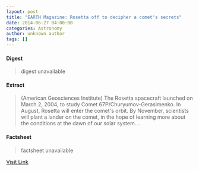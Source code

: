 ```yaml
---
layout: post
title: "EARTH Magazine: Rosetta off to decipher a comet's secrets"
date: 2014-06-27 04:00:00
categories: Astronomy
author: unknown author
tags: []
---
```



#### Digest
>digest unavailable

#### Extract
>(American Geosciences Institute) The Rosetta spacecraft launched on March 2, 2004, to study Comet 67P/Churyumov-Gerasimenko. In August, Rosetta will enter the comet's orbit. By November, scientists will plant a lander on the comet, in the hope of learning more about the conditions at the dawn of our solar system....

#### Factsheet
>factsheet unavailable

[Visit Link](http://www.eurekalert.org/pub_releases/2014-06/agi-emr062714.php)


